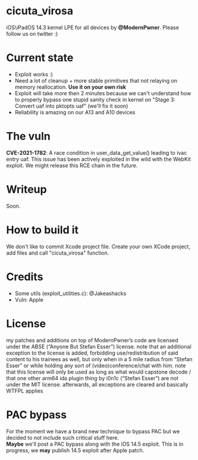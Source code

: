 # cicuta_virosa
iOS\iPadOS 14.3 kernel LPE for all devices by **@ModernPwner**. Please follow us on twitter :)

# Current state
- Exploit works :)
- Need a lot of cleanup + more stable primitives that not relaying on memory reallocation. **Use it on your own risk**
- Exploit will take more then 2 minutes because we can't understand how to properly bypass one stupid sanity check in kernel on "Stage 3: Convert uaf into pktopts uaf" (we'll fix it soon)
- Reliability is amazing on our A13 and A10 devices

# The vuln
**CVE-2021-1782**: A race condition in user_data_get_value() leading to ivac entry uaf. This issue has been actively exploited in the wild with the WebKit exploit. We might release this RCE chain in the future.

# Writeup
Soon.

# How to build it
We don't like to commit Xcode project file. Create your own XCode project, add files and call "cicuta_virosa" function.

# Credits
- Some utils (exploit_utilities.c): @Jakeashacks
- Vuln: Apple

# License
my patches and additions on top of ModernPwner’s code are licensed under the ABSE (“Anyone But Stefan Esser”) license.
note that an additional exception to the license is added, forbidding use/redistribution of said content to his
trainees as well, but only when in a 5 mile radius from “Stefan Esser” or while holding any sort of (video)conference/chat with him.
note that this license will only be used as long as what would capstone decode / that one other arm64 ida
plugin thing by i0n1c (“Stefan Esser”) are not under the MIT license.
afterwards, all exceptions are cleared and basically WTFPL applies

# PAC bypass
For the moment we have a brand new technique to bypass PAC but we decided to not include such critical stuff here.  
**Maybe** we'll post a PAC bypass along with the iOS 14.5 exploit. This is in progress, we **may** publish 14.5 exploit after Apple patch. 
